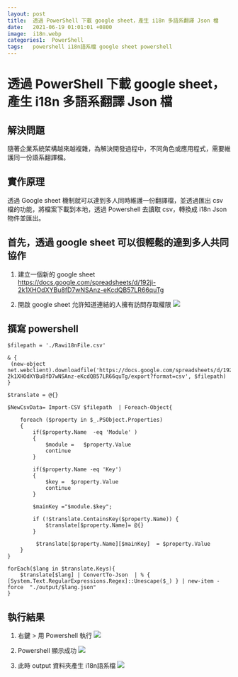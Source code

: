 ```yaml
---
layout: post
title:  透過 PowerShell 下載 google sheet，產生 i18n 多語系翻譯 Json 檔
date:   2021-06-19 01:01:01 +0800
image:  i18n.webp
categories1:  PowerShell
tags:   powershell i18n語系檔 google sheet powershell
---
```

# 透過 PowerShell 下載 google sheet，產生 i18n 多語系翻譯 Json 檔

## 解決問題
隨著企業系統架構越來越複雜，為解決開發過程中，不同角色或應用程式，需要維護同一份語系翻譯檔。

## 實作原理
透過 Google sheet 機制就可以達到多人同時維護一份翻譯檔，並透過匯出 csv 檔的功能，將檔案下載到本地，透過 Powershell 去讀取 csv，轉換成 i18n Json 物件並匯出。

## 首先，透過 google sheet 可以很輕鬆的達到多人共同協作
1. 建立一個新的 google sheet<br/>
https://docs.google.com/spreadsheets/d/192ji-2k1XHOdXYBu8fD7wNSAnz-eKcdQB57LR66quTg

2. 開啟 google sheet 允許知道連結的人擁有訪問存取權限
![](https://i.imgur.com/qE4PGtE.webp)

## 撰寫 powershell 

```
$filepath = './Rawi18nFile.csv'

& { 
 (new-object net.webclient).downloadfile('https://docs.google.com/spreadsheets/d/192ji-2k1XHOdXYBu8fD7wNSAnz-eKcdQB57LR66quTg/export?format=csv', $filepath)
}

$translate = @{}

$NewCsvData= Import-CSV $filepath  | Foreach-Object{       
   
    foreach ($property in $_.PSObject.Properties)
    {
		if($property.Name  -eq 'Module' )
		{
			$module =	$property.Value
			continue
		}
		
		if($property.Name -eq 'Key')
		{		
			$key =	$property.Value
			continue
		}		
				
		$mainKey ="$module.$key";
			
		if (!$translate.ContainsKey($property.Name)) {			
			$translate[$property.Name]= @{}			
		}	
	
		 $translate[$property.Name][$mainKey]  = $property.Value			        
    }           
}

forEach($lang in $translate.Keys){    
	$translate[$lang] | ConvertTo-Json  | % { [System.Text.RegularExpressions.Regex]::Unescape($_) } | new-item -force  "./output/$lang.json"  
}
```

## 執行結果
1. 右鍵 > 用 Powershell 執行
![](https://i.imgur.com/yFzgsmD.webp)

2. Powershell 顯示成功
![](https://i.imgur.com/3gspFI9.webp)

3. 此時 output 資料夾產生 i18n語系檔
![](https://i.imgur.com/E75vtja.webp)

